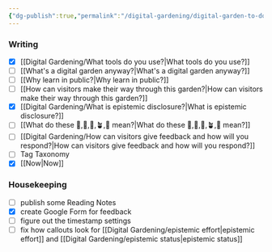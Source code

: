 ```yaml
---
{"dg-publish":true,"permalink":"/digital-gardening/digital-garden-to-do-list/"}
---
```


### Writing
- [x] [[Digital Gardening/What tools do you use?\|What tools do you use?]]
- [ ] [[What's a digital garden anyway?\|What's a digital garden anyway?]]
- [ ] [[Why learn in public?\|Why learn in public?]]
- [ ] [[How can visitors make their way through this garden?\|How can visitors make their way through this garden?]]
- [x] [[Digital Gardening/What is epistemic disclosure?\|What is epistemic disclosure?]]
- [ ] [[What do these 🫚,🫛,🌱,🪴,🌳 mean?\|What do these 🫚,🫛,🌱,🪴,🌳 mean?]]
- [ ] [[Digital Gardening/How can visitors give feedback and how will you respond?\|How can visitors give feedback and how will you respond?]]
- [ ] Tag Taxonomy
- [x] [[Now\|Now]]

### Housekeeping
- [ ] publish some Reading Notes
- [x] create Google Form for feedback
- [ ] figure out the timestamp settings
- [ ] fix how callouts look for [[Digital Gardening/epistemic effort\|epistemic effort]] and [[Digital Gardening/epistemic status\|epistemic status]]